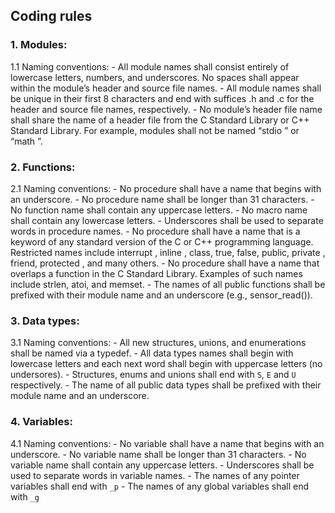 ## Coding rules

### 1. Modules:
1.1 Naming conventions:
    - All module names shall consist entirely of lowercase letters,
      numbers, and underscores. No spaces shall appear within the
      module’s header and source file names.
    - All module names shall be unique in their first 8 characters and end with
      suffices .h and .c for the header and source file names, respectively.
    - No module’s header file name shall share the name of a header file
      from the C Standard Library or C++ Standard Library. For example,
      modules shall not be named “stdio ” or “math ”.

### 2. Functions:
2.1 Naming conventions:
    - No procedure shall have a name that begins with an underscore.
    - No procedure name shall be longer than 31 characters.
    - No function name shall contain any uppercase letters.
    - No macro name shall contain any lowercase letters.
    - Underscores shall be used to separate words in procedure names.
    - No procedure shall have a name that is a keyword of any standard
      version of the C or C++ programming language. Restricted names
      include interrupt , inline , class, true, false, public, private ,
      friend, protected , and many others.
    - No procedure shall have a name that overlaps a function in the C
      Standard Library. Examples of such names include strlen, atoi,
      and memset.
    - The names of all public functions shall be prefixed with their module name
      and an underscore (e.g., sensor_read()).

### 3. Data types:
3.1 Naming conventions:
    - All new structures, unions, and enumerations shall be named via a typedef.
    - All data types names shall begin with lowercase letters and each next word
      shall begin with uppercase letters (no undersores).
    - Structures, enums and unions shall end with `S`, `E` and `U` respectively.
    - The name of all public data types shall be prefixed with their module name
      and an underscore.

### 4. Variables:
4.1 Naming conventions:
    - No variable shall have a name that begins with an underscore.
    - No variable name shall be longer than 31 characters.
    - No variable name shall contain any uppercase letters.
    - Underscores shall be used to separate words in variable names.
    - The names of any pointer variables shall end with `_p`
    - The names of any global variables shall end with `_g`
